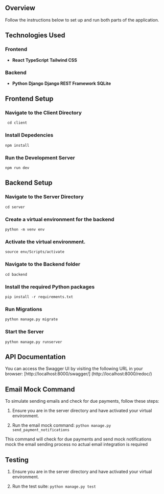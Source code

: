 ## Overview

Follow the instructions below to set up and run both parts of the application.


## Technologies Used

### Frontend
- **React**
**TypeScript**
**Tailwind CSS**

### Backend
- **Python**
**Django**
**Django REST Framework**
**SQLite**

## Frontend Setup

### Navigate to the Client Directory
``` cd client```


### Install Depedencies
```npm install```


### Run the Development Server
```npm run dev ```


## Backend Setup

### Navigate to the Server Directory
```cd server```


### Create a virtual environment for the backend
```python -m venv env```


### Activate the virtual environment.
```source env/Scripts/activate```


### Navigate to the Backend folder
```cd backend```


### Install the required Python packages
```pip install -r requirements.txt```


### Run Migrations
```python manage.py migrate```


### Start the Server
```python manage.py runserver```

## API Documentation
You can access the Swagger UI by visiting the following URL in your browser:
[http://localhost:8000/swagger/]
(http://localhost:8000/redoc/)


## Email Mock Command

To simulate sending emails and check for due payments, follow these steps:

1. Ensure you are in the server directory and have activated your virtual environment.

2. Run the email mock command:
```python manage.py send_payment_notifications```

This command will check for due payments and send mock notifications 
mock the email sending process
no actual email integration is required


## Testing

1. Ensure you are in the server directory and have activated your virtual environment.

2. Run the test suite:
```python manage.py test```